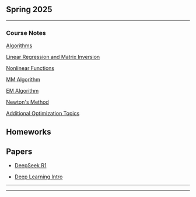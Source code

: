 ## Spring 2025

---

### Course Notes

[Algorithms](/Notes/Algorithms.pdf)
<!-- <img src="images/dummy_thumbnail.jpg?raw=true"/> -->


[Linear Regression and Matrix Inversion](/Notes/LRMI.pdf)
<!-- <img src="images/dummy_thumbnail.jpg?raw=true"/> -->


[Nonlinear Functions](/Notes/NonlinearFunctions.pdf)
<!-- <img src="images/dummy_thumbnail.jpg?raw=true"/> -->


[MM Algorithm](/Notes/MM.pdf)

[EM Algorithm](/Notes/EM.pdf)

[Newton's Method](/Notes/Newton-2.pdf)

[Additional Optimization Topics](/Notes/Opt_top.pdf)

## Homeworks

## Papers

- [DeepSeek R1](/papers/deepseek_R1_report.pdf)

- [Deep Learning Intro](/papers/annurev-statistics-Deep_Learning.pdf)


---




---
<!-- <p style="font-size:11px">Page template forked from <a href="https://github.com/evanca/quick-portfolio">evanca</a></p> -->
<!-- Remove above link if you don't want to attibute -->
